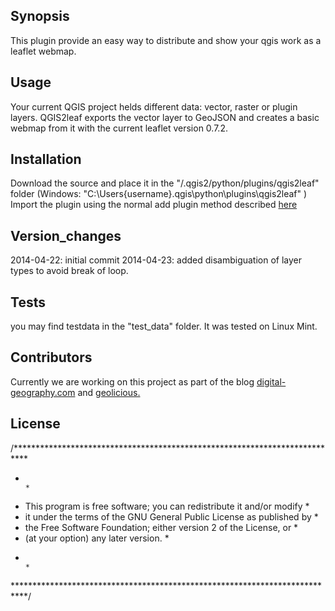 ## Synopsis

This plugin provide an easy way to distribute and show your qgis work as a leaflet webmap. 

## Usage

Your current QGIS project helds different data: vector, raster or plugin layers. QGIS2leaf exports the vector layer to GeoJSON and creates a basic webmap from it with the current leaflet version 0.7.2.

## Installation

Download the source and place it in the "/.qgis2/python/plugins/qgis2leaf" folder (Windows: "C:\Users\{username}\.qgis\python\plugins\qgis2leaf" )
Import the plugin using the normal add plugin method described [here](http://www.qgis.org/en/docs/user_manual/plugins/plugins.html#managing-plugins 'qgis plugins')

## Version_changes

2014-04-22: initial commit
2014-04-23: added disambiguation of layer types to avoid break of loop. 

## Tests

you may find testdata in the "test_data" folder.
It was tested on Linux Mint.

## Contributors

Currently we are working on this project as part of the blog [digital-geography.com](http://www.digital-geography.com 'digital-geography') and [geolicious.](http://www.geolicious.de 'geolicious')

## License

/***************************************************************************
 *                                                                         *
 *   This program is free software; you can redistribute it and/or modify  *
 *   it under the terms of the GNU General Public License as published by  *
 *   the Free Software Foundation; either version 2 of the License, or     *
 *   (at your option) any later version.                                   *
 *                                                                         *
 ***************************************************************************/


